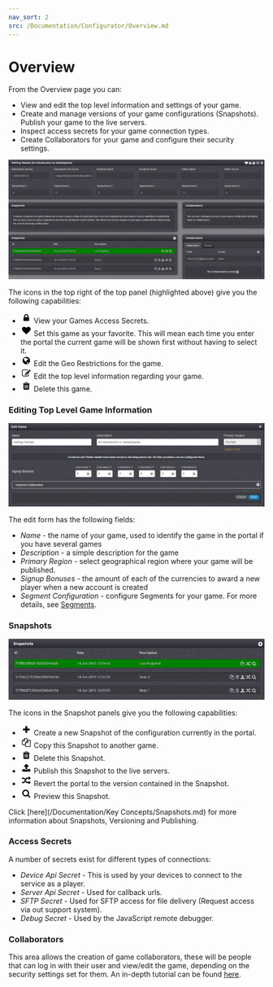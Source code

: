 ```yaml
---
nav_sort: 2
src: /Documentation/Configurator/Overview.md
---
```


# Overview

From the Overview page you can:

* View and edit the top level information and settings of your game.
* Create and manage versions of your game configurations (Snapshots). Publish your game to the live servers.
* Inspect access secrets for your game connection types.
* Create Collaborators for your game and configure their security settings.

![](img/Overview/5.png)

The icons in the top right of the top panel (highlighted above) give you the following capabilities:

  * ![](/img/fa/lock.png) View your Games Access Secrets.
  * ![](/img/fa/heart.png) Set this game as your favorite. This will mean each time you enter the portal the current game will be shown first without having to select it.
  * ![](/img/fa/globe.png) Edit the Geo Restrictions for the game.
  * ![](/img/fa/edit.png) Edit the top level information regarding your game.
  * ![](/img/fa/trash.png) Delete this game.


### Editing Top Level Game Information

![](img/Overview/4.png)

The edit form has the following fields:

  * *Name* \- the name of your game, used to identify the game in the portal if you have several games
  * *Description* \- a simple description for the game
  * *Primary Region* - select geographical region where your game will be published.
  * *Signup Bonuses* \- the amount of each of the currencies to award a new player when a new account is created
  * *Segment Configuration* - configure Segments for your game. For more details, see [Segments](/Documentation/Configurator/Segments.md).

### Snapshots

![](img/Overview/6.png)

The icons in the Snapshot panels give you the following capabilities:

  * ![](/img/fa/plus.png) Create a new Snapshot of the configuration currently in the portal.
  * ![](/img/fa/copy.png) Copy this Snapshot to another game.
  * ![](/img/fa/trash.png) Delete this Snapshot.
  * ![](/img/fa/upload.png) Publish this Snapshot to the live servers.
  * ![](/img/fa/random.png) Revert the portal to the version contained in the Snapshot.
  * ![](/img/fa/search.png) Preview this Snapshot.

Click [here](/Documentation/Key Concepts/Snapshots.md) for more information about Snapshots, Versioning and Publishing.

### Access Secrets

A number of secrets exist for different types of connections:

  * *Device Api Secret* \- This is used by your devices to connect to the service as a player.
  * *Server Api Secret* \- Used for callback urls.
  * *SFTP Secret* \- Used for SFTP access for file delivery (Request access via out support system).
  * *Debug Secret* \- Used by the JavaScript remote debugger.

### Collaborators

This area allows the creation of game collaborators, these will be people that can log in with their user and view/edit the game, depending on the security settings set for them. An in-depth tutorial can be found [here](/Tutorials/Capabilities/README.md).
